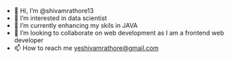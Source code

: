 - 👋 Hi, I’m @shivamrathore13
- 👀 I’m interested in data scientist 
- 🌱 I’m currently enhancing my skils in JAVA
- 💞️ I’m looking to collaborate on web development as I am a frontend web developer 
- 📫 How to reach me yeshivamrathore@gmail.com

<!---
shivamrathore13/shivamrathore13 is a ✨ special ✨ repository because its `README.md` (this file) appears on your GitHub profile.
You can click the Preview link to take a look at your changes.
--->
